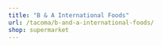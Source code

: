 ```yaml
---
title: "B & A International Foods"
url: /tacoma/b-and-a-international-foods/
shop: supermarket
---
```

